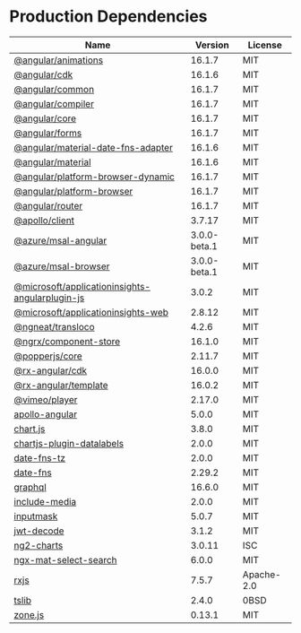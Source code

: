 # Production Dependencies

  | Name | Version | License |
  | ---- | ------- | ------- |
  | [@angular/animations](https://github.com/angular/angular) | 16.1.7 | MIT |
| [@angular/cdk](https://github.com/angular/components) | 16.1.6 | MIT |
| [@angular/common](https://github.com/angular/angular) | 16.1.7 | MIT |
| [@angular/compiler](https://github.com/angular/angular) | 16.1.7 | MIT |
| [@angular/core](https://github.com/angular/angular) | 16.1.7 | MIT |
| [@angular/forms](https://github.com/angular/angular) | 16.1.7 | MIT |
| [@angular/material-date-fns-adapter](https://github.com/angular/components) | 16.1.6 | MIT |
| [@angular/material](https://github.com/angular/components) | 16.1.6 | MIT |
| [@angular/platform-browser-dynamic](https://github.com/angular/angular) | 16.1.7 | MIT |
| [@angular/platform-browser](https://github.com/angular/angular) | 16.1.7 | MIT |
| [@angular/router](https://github.com/angular/angular) | 16.1.7 | MIT |
| [@apollo/client](https://github.com/apollographql/apollo-client) | 3.7.17 | MIT |
| [@azure/msal-angular](https://github.com/AzureAD/microsoft-authentication-library-for-js) | 3.0.0-beta.1 | MIT |
| [@azure/msal-browser](https://github.com/AzureAD/microsoft-authentication-library-for-js) | 3.0.0-beta.1 | MIT |
| [@microsoft/applicationinsights-angularplugin-js](https://github.com/microsoft/applicationinsights-angularplugin-js) | 3.0.2 | MIT |
| [@microsoft/applicationinsights-web](https://github.com/microsoft/ApplicationInsights-JS) | 2.8.12 | MIT |
| [@ngneat/transloco](https://github.com/ngneat/transloco) | 4.2.6 | MIT |
| [@ngrx/component-store](https://github.com/ngrx/platform) | 16.1.0 | MIT |
| [@popperjs/core](https://github.com/popperjs/popper-core) | 2.11.7 | MIT |
| [@rx-angular/cdk](https://github.com/rx-angular/rx-angular) | 16.0.0 | MIT |
| [@rx-angular/template](https://github.com/rx-angular/rx-angular) | 16.0.2 | MIT |
| [@vimeo/player](https://github.com/vimeo/player.js) | 2.17.0 | MIT |
| [apollo-angular](https://github.com/kamilkisiela/apollo-angular) | 5.0.0 | MIT |
| [chart.js](https://github.com/chartjs/Chart.js) | 3.8.0 | MIT |
| [chartjs-plugin-datalabels](https://github.com/chartjs/chartjs-plugin-datalabels) | 2.0.0 | MIT |
| [date-fns-tz](https://github.com/marnusw/date-fns-tz) | 2.0.0 | MIT |
| [date-fns](https://github.com/date-fns/date-fns) | 2.29.2 | MIT |
| [graphql](https://github.com/graphql/graphql-js) | 16.6.0 | MIT |
| [include-media](https://github.com/eduardoboucas/include-media) | 2.0.0 | MIT |
| [inputmask](https://github.com/RobinHerbots/Inputmask) | 5.0.7 | MIT |
| [jwt-decode](https://github.com/auth0/jwt-decode) | 3.1.2 | MIT |
| [ng2-charts](https://github.com/valor-software/ng2-charts) | 3.0.11 | ISC |
| [ngx-mat-select-search](https://github.com/bithost-gmbh/ngx-mat-select-search) | 6.0.0 | MIT |
| [rxjs](https://github.com/reactivex/rxjs) | 7.5.7 | Apache-2.0 |
| [tslib](https://github.com/Microsoft/tslib) | 2.4.0 | 0BSD |
| [zone.js](https://github.com/angular/angular) | 0.13.1 | MIT |
